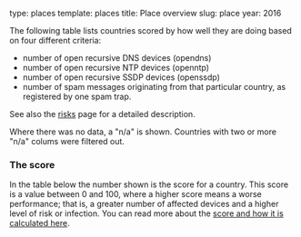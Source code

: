type: places
template: places
title: Place overview
slug: place
year: 2016

The following table lists countries scored by how well they are doing based on four different
criteria:

  * number of open recursive DNS devices (opendns)
  * number of open recursive NTP devices (openntp)
  * number of open recursive SSDP devices (openssdp)
  * number of spam messages originating from that particular country, as registered by one spam trap.

See also the [risks](/risk/) page for a detailed description.

Where there was no data, a "n/a" is shown.
Countries with two or more "n/a" colums were filtered out.

### The score

In the table below the number shown is the score for a country. This score is a value between 0 and 100, where a higher score means a worse performance; that is, a greater number of affected devices and a higher level of risk or infection. You can read more about the [score and how it is calculated here](/about#score).
